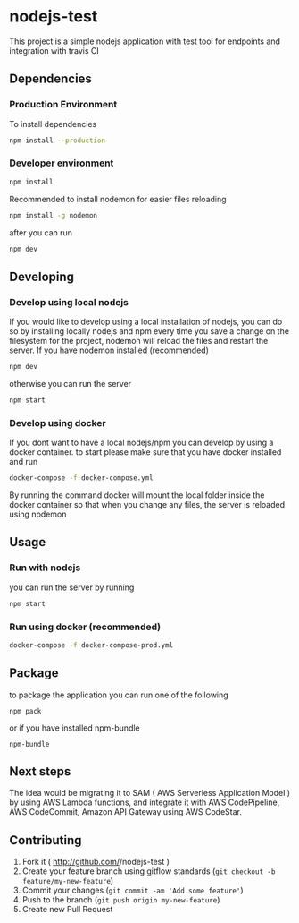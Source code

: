 # nodejs-test
This project is a simple nodejs application with test tool for endpoints and integration with travis CI

## Dependencies
### Production Environment
To install dependencies
```bash
npm install --production
```
### Developer environment
```bash
npm install
```
Recommended to install nodemon for easier files reloading
```bash
npm install -g nodemon
```
after you can run
```bash
npm dev
```


## Developing
### Develop using local nodejs
If you would like to develop using a local installation of nodejs, you can do so by installing locally nodejs and npm
every time you save a change on the filesystem for the project, nodemon will reload the files and restart the server.
If you have nodemon installed (recommended)
```bash
npm dev
```
otherwise you can run the server
```bash
npm start
```

### Develop using docker
If you dont want to have a local nodejs/npm you can develop by using a docker container.
to start please make sure that you have docker installed and run
```bash
docker-compose -f docker-compose.yml
```
By running the command docker will mount the local folder inside the docker container so that when you change any files,
the server is reloaded using nodemon

## Usage
### Run with nodejs
you can run the server by running
```bash
npm start
```
### Run using docker (recommended)
```bash
docker-compose -f docker-compose-prod.yml
```

## Package
to package the application you can run one of the following
```
npm pack
```
or if you have installed npm-bundle
```
npm-bundle
```

## Next steps
The idea would be migrating it to SAM ( AWS Serverless Application Model ) by using AWS Lambda functions, and integrate it with AWS CodePipeline, AWS CodeCommit, Amazon API Gateway using AWS CodeStar.

## Contributing

1. Fork it ( http://github.com/<my-github-username>/nodejs-test )
2. Create your feature branch using gitflow standards (`git checkout -b feature/my-new-feature`)
3. Commit your changes (`git commit -am 'Add some feature'`)
4. Push to the branch (`git push origin my-new-feature`)
5. Create new Pull Request
